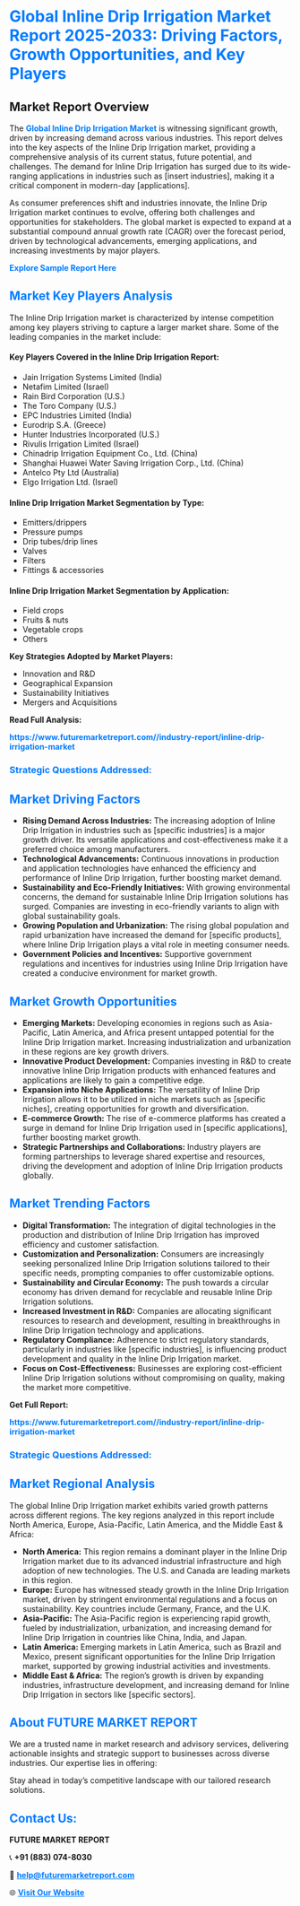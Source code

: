 <h1 style="color: #007BFF;">Global Inline Drip Irrigation Market Report 2025-2033: Driving Factors, Growth Opportunities, and Key Players</h1>

<section id="overview">
<h2>Market Report Overview</h2>
<p>The <a href="https://www.futuremarketreport.com//industry-report/inline-drip-irrigation-market" style="color: #007BFF; text-decoration: none;"><strong>Global Inline Drip Irrigation Market</strong></a> is witnessing significant growth, driven by increasing demand across various industries. This report delves into the key aspects of the Inline Drip Irrigation market, providing a comprehensive analysis of its current status, future potential, and challenges. The demand for Inline Drip Irrigation has surged due to its wide-ranging applications in industries such as [insert industries], making it a critical component in modern-day [applications].</p>
<p>As consumer preferences shift and industries innovate, the Inline Drip Irrigation market continues to evolve, offering both challenges and opportunities for stakeholders. The global market is expected to expand at a substantial compound annual growth rate (CAGR) over the forecast period, driven by technological advancements, emerging applications, and increasing investments by major players.</p>
</section>

<section id="overview">
<p><a href="https://www.futuremarketreport.com//request-sample/reportId=54027" style="color: #007BFF; text-decoration: none;"><strong>Explore Sample Report Here</strong></a></p>
</section>

<section id="key-players">
<h2 style="color: #007BFF;">Market Key Players Analysis</h2>
<p>The Inline Drip Irrigation market is characterized by intense competition among key players striving to capture a larger market share. Some of the leading companies in the market include:</p>
<h4>Key Players Covered in the Inline Drip Irrigation Report:</h4>
<ul><li>Jain Irrigation Systems Limited (India)</li><li>Netafim Limited (Israel)</li><li>Rain Bird Corporation (U.S.)</li><li>The Toro Company (U.S.)</li><li>EPC Industries Limited (India)</li><li>Eurodrip S.A. (Greece)</li><li>Hunter Industries Incorporated (U.S.)</li><li>Rivulis Irrigation Limited (Israel)</li><li>Chinadrip Irrigation Equipment Co., Ltd. (China)</li><li>Shanghai Huawei Water Saving Irrigation Corp., Ltd. (China)</li><li>Antelco Pty Ltd (Australia)</li><li>Elgo Irrigation Ltd. (Israel)</li></ul>
<h4>Inline Drip Irrigation Market Segmentation by Type:</h4>
<ul><li>Emitters/drippers</li><li>Pressure pumps</li><li>Drip tubes/drip lines</li><li>Valves</li><li>Filters</li><li>Fittings &amp; accessories</li></ul>

<h4>Inline Drip Irrigation Market Segmentation by Application:</h4>
<ul><li>Field crops</li><li>Fruits &amp; nuts</li><li>Vegetable crops</li><li>Others</li></ul>
<p><strong>Key Strategies Adopted by Market Players:</strong></p>
<ul>
<li>Innovation and R&D</li>
<li>Geographical Expansion</li>
<li>Sustainability Initiatives</li>
<li>Mergers and Acquisitions</li>
</ul>
</section>

<section>
<p><strong>Read Full Analysis: </strong></p><a href="https://www.futuremarketreport.com//industry-report/inline-drip-irrigation-market" style="color: #007BFF; text-decoration: none;"><strong>https://www.futuremarketreport.com//industry-report/inline-drip-irrigation-market</strong></a>
<h3 style="color: #007BFF;">Strategic Questions Addressed:</h3>
</section>

<section id="driving-factors">
<h2 style="color: #007BFF;">Market Driving Factors</h2>
<ul>
<li><strong>Rising Demand Across Industries:</strong> The increasing adoption of Inline Drip Irrigation in industries such as [specific industries] is a major growth driver. Its versatile applications and cost-effectiveness make it a preferred choice among manufacturers.</li>
<li><strong>Technological Advancements:</strong> Continuous innovations in production and application technologies have enhanced the efficiency and performance of Inline Drip Irrigation, further boosting market demand.</li>
<li><strong>Sustainability and Eco-Friendly Initiatives:</strong> With growing environmental concerns, the demand for sustainable Inline Drip Irrigation solutions has surged. Companies are investing in eco-friendly variants to align with global sustainability goals.</li>
<li><strong>Growing Population and Urbanization:</strong> The rising global population and rapid urbanization have increased the demand for [specific products], where Inline Drip Irrigation plays a vital role in meeting consumer needs.</li>
<li><strong>Government Policies and Incentives:</strong> Supportive government regulations and incentives for industries using Inline Drip Irrigation have created a conducive environment for market growth.</li>
</ul>
</section>

<section id="growth-opportunities">
<h2 style="color: #007BFF;">Market Growth Opportunities</h2>
<ul>
<li><strong>Emerging Markets:</strong> Developing economies in regions such as Asia-Pacific, Latin America, and Africa present untapped potential for the Inline Drip Irrigation market. Increasing industrialization and urbanization in these regions are key growth drivers.</li>
<li><strong>Innovative Product Development:</strong> Companies investing in R&D to create innovative Inline Drip Irrigation products with enhanced features and applications are likely to gain a competitive edge.</li>
<li><strong>Expansion into Niche Applications:</strong> The versatility of Inline Drip Irrigation allows it to be utilized in niche markets such as [specific niches], creating opportunities for growth and diversification.</li>
<li><strong>E-commerce Growth:</strong> The rise of e-commerce platforms has created a surge in demand for Inline Drip Irrigation used in [specific applications], further boosting market growth.</li>
<li><strong>Strategic Partnerships and Collaborations:</strong> Industry players are forming partnerships to leverage shared expertise and resources, driving the development and adoption of Inline Drip Irrigation products globally.</li>
</ul>
</section>

<section id="trending-factors">
<h2 style="color: #007BFF;">Market Trending Factors</h2>
<ul>
<li><strong>Digital Transformation:</strong> The integration of digital technologies in the production and distribution of Inline Drip Irrigation has improved efficiency and customer satisfaction.</li>
<li><strong>Customization and Personalization:</strong> Consumers are increasingly seeking personalized Inline Drip Irrigation solutions tailored to their specific needs, prompting companies to offer customizable options.</li>
<li><strong>Sustainability and Circular Economy:</strong> The push towards a circular economy has driven demand for recyclable and reusable Inline Drip Irrigation solutions.</li>
<li><strong>Increased Investment in R&D:</strong> Companies are allocating significant resources to research and development, resulting in breakthroughs in Inline Drip Irrigation technology and applications.</li>
<li><strong>Regulatory Compliance:</strong> Adherence to strict regulatory standards, particularly in industries like [specific industries], is influencing product development and quality in the Inline Drip Irrigation market.</li>
<li><strong>Focus on Cost-Effectiveness:</strong> Businesses are exploring cost-efficient Inline Drip Irrigation solutions without compromising on quality, making the market more competitive.</li>
</ul>
</section>

<section>
<p><strong>Get Full Report: </strong></p><a href="https://www.futuremarketreport.com//industry-report/inline-drip-irrigation-market" style="color: #007BFF; text-decoration: none;"><strong>https://www.futuremarketreport.com//industry-report/inline-drip-irrigation-market</strong></a>
<h3 style="color: #007BFF;">Strategic Questions Addressed:</h3>
</section>


<section id="regional-analysis">
<h2 style="color: #007BFF;">Market Regional Analysis</h2>
<p>The global Inline Drip Irrigation market exhibits varied growth patterns across different regions. The key regions analyzed in this report include North America, Europe, Asia-Pacific, Latin America, and the Middle East & Africa:</p>
<ul>
<li><strong>North America:</strong> This region remains a dominant player in the Inline Drip Irrigation market due to its advanced industrial infrastructure and high adoption of new technologies. The U.S. and Canada are leading markets in this region.</li>
<li><strong>Europe:</strong> Europe has witnessed steady growth in the Inline Drip Irrigation market, driven by stringent environmental regulations and a focus on sustainability. Key countries include Germany, France, and the U.K.</li>
<li><strong>Asia-Pacific:</strong> The Asia-Pacific region is experiencing rapid growth, fueled by industrialization, urbanization, and increasing demand for Inline Drip Irrigation in countries like China, India, and Japan.</li>
<li><strong>Latin America:</strong> Emerging markets in Latin America, such as Brazil and Mexico, present significant opportunities for the Inline Drip Irrigation market, supported by growing industrial activities and investments.</li>
<li><strong>Middle East & Africa:</strong> The region’s growth is driven by expanding industries, infrastructure development, and increasing demand for Inline Drip Irrigation in sectors like [specific sectors].</li>
</ul>
</section>

<footer>
<h2 style="color: #007BFF;">About FUTURE MARKET REPORT</h2>
<p>We are a trusted name in market research and advisory services, delivering actionable insights and strategic support to businesses across diverse industries. Our expertise lies in offering:</p>

<p>Stay ahead in today’s competitive landscape with our tailored research solutions.</p>

<h2 style="color: #007BFF;">Contact Us:</h2>
<p><strong>FUTURE MARKET REPORT</strong></p>
<p>📞 <strong>+91 (883) 074-8030</strong></p>
<p>📧 <strong><a href="mailto:help@futuremarketreport.com" style="color: #007BFF;">help@futuremarketreport.com</a></strong></p>
<p>🌐 <strong><a href="https://www.futuremarketreport.com/" style="color: #007BFF;">Visit Our Website</a></strong></p>
</footer>